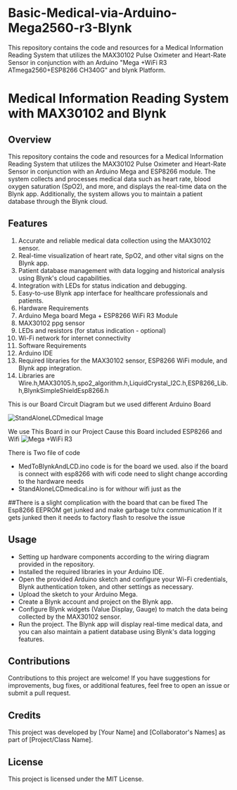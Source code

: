 # Basic-Medical-via-Arduino-Mega2560-r3-Blynk
This repository contains the code and resources for a Medical Information Reading System that utilizes the MAX30102 Pulse Oximeter and Heart-Rate Sensor in conjunction with an Arduino "Mega +WiFi R3 ATmega2560+ESP8266 CH340G" and blynk Platform.

# Medical Information Reading System with MAX30102 and Blynk

## Overview
This repository contains the code and resources for a Medical Information Reading System that utilizes the MAX30102 Pulse Oximeter and Heart-Rate Sensor in conjunction with an Arduino Mega and ESP8266 module. The system collects and processes medical data such as heart rate, blood oxygen saturation (SpO2), and more, and displays the real-time data on the Blynk app. Additionally, the system allows you to maintain a patient database through the Blynk cloud.

## Features
1. Accurate and reliable medical data collection using the MAX30102 sensor.
2. Real-time visualization of heart rate, SpO2, and other vital signs on the Blynk app.
3. Patient database management with data logging and historical analysis using Blynk's cloud capabilities.
4. Integration with LEDs for status indication and debugging.
5. Easy-to-use Blynk app interface for healthcare professionals and patients.
6. Hardware Requirements
7. Arduino Mega board Mega + ESP8266 WiFi R3 Module
9. MAX30102 ppg sensor
10. LEDs and resistors (for status indication - optional)
11. Wi-Fi network for internet connectivity
12. Software Requirements
13. Arduino IDE
14. Required libraries for the MAX30102 sensor, ESP8266 WiFi module, and Blynk app integration.
15. Libraries are Wire.h,MAX30105.h,spo2_algorithm.h,LiquidCrystal_I2C.h,ESP8266_Lib.h,BlynkSimpleShieldEsp8266.h

This is our Board Circuit Diagram but we used different Arduino Board 

![StandAloneLCDmedical Image](https://github.com/saaif44/Basic-Medical-via-Arduino-Mega2560-r3-Blynk/assets/41290426/d52dec39-0772-4728-a902-da0c7900c636)

We use This Board in our Project Cause this Board included ESP8266 and Wifi
![Mega +WiFi R3](https://github.com/saaif44/Basic-Medical-via-Arduino-Mega2560-r3-Blynk/assets/41290426/e02a61f0-104e-49de-9d0f-aa8cd052932b)

There is Two file of code 
- MedToBlynkAndLCD.ino code is for the board we used. also if the board is connect with esp8266 with wifi code need to slight change according to the hardware needs
- StandAloneLCDmedical.ino is for withour wifi just as the   

##There is a slight complication with the board that can be fixed 
The Esp8266 EEPROM get junked and make garbage tx/rx communication
If it gets junked then it needs to factory flash to resolve the issue

## Usage
- Setting up hardware components according to the wiring diagram provided in the repository.
- Installed the required libraries in your Arduino IDE.
- Open the provided Arduino sketch and configure your Wi-Fi credentials, Blynk authentication token, and other settings as necessary.
- Upload the sketch to your Arduino Mega.
- Create a Blynk account and project on the Blynk app.
- Configure Blynk widgets (Value Display, Gauge) to match the data being collected by the MAX30102 sensor.
- Run the project. The Blynk app will display real-time medical data, and you can also maintain a patient database using Blynk's data logging features.


## Contributions
Contributions to this project are welcome! If you have suggestions for improvements, bug fixes, or additional features, feel free to open an issue or submit a pull request.

## Credits
This project was developed by [Your Name] and [Collaborator's Names] as part of [Project/Class Name].

## License
This project is licensed under the MIT License.
